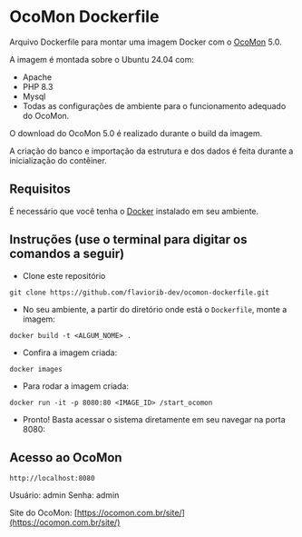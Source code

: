 # OcoMon Dockerfile

Arquivo Dockerfile para montar uma imagem Docker com o [OcoMon](www.ocomon.com.br/site) 5.0.

A imagem é montada sobre o Ubuntu 24.04 com:
- Apache
- PHP 8.3
- Mysql
- Todas as configurações de ambiente para o funcionamento adequado do OcoMon.

O download do OcoMon 5.0 é realizado durante o build da imagem.

A criação do banco e importação da estrutura e dos dados é feita durante a inicialização do contêiner.


## Requisitos

É necessário que você tenha o [Docker](https://www.docker.com/get-started/) instalado em seu ambiente.

## Instruções (use o terminal para digitar os comandos a seguir)

- Clone este repositório
```shell
git clone https://github.com/flaviorib-dev/ocomon-dockerfile.git
```


- No seu ambiente, a partir do diretório onde está o `Dockerfile`, monte a imagem:
```shell
docker build -t <ALGUM_NOME> .
```

- Confira a imagem criada:
```shell
docker images
```

- Para rodar a imagem criada:
```shell
docker run -it -p 8080:80 <IMAGE_ID> /start_ocomon
```

- Pronto! Basta acessar o sistema diretamente em seu navegar na porta 8080:



## Acesso ao OcoMon

```
http://localhost:8080
```
Usuário: admin
Senha: admin


Site do OcoMon: [https://ocomon.com.br/site/](https://ocomon.com.br/site/)
